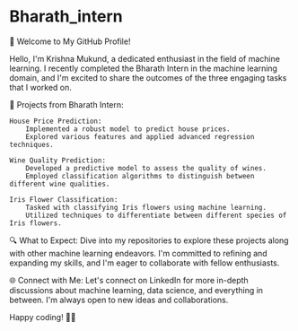 # Bharath_intern
👋 Welcome to My GitHub Profile!

Hello, I'm Krishna Mukund, a dedicated enthusiast in the field of machine learning. I recently completed the Bharath Intern in the machine learning domain, and I'm excited to share the outcomes of the three engaging tasks that I worked on.

🚀 Projects from Bharath Intern:

    House Price Prediction:
        Implemented a robust model to predict house prices.
        Explored various features and applied advanced regression techniques.

    Wine Quality Prediction:
        Developed a predictive model to assess the quality of wines.
        Employed classification algorithms to distinguish between different wine qualities. 

    Iris Flower Classification:
        Tasked with classifying Iris flowers using machine learning.
        Utilized techniques to differentiate between different species of Iris flowers.

🔍 What to Expect:
Dive into my repositories to explore these projects along with other machine learning endeavors. I'm committed to refining and expanding my skills, and I'm eager to collaborate with fellow enthusiasts.

🌐 Connect with Me:
Let's connect on LinkedIn for more in-depth discussions about machine learning, data science, and everything in between. I'm always open to new ideas and collaborations.

Happy coding! 🚀✨

